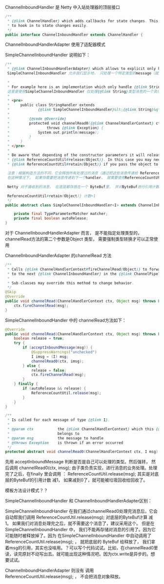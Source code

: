

ChannelInboundHandler  是 Netty 中入站处理器的顶层接口

```java
/**
 * {@link ChannelHandler} which adds callbacks for state changes. This allows the user
 * to hook in to state changes easily.
 */
public interface ChannelInboundHandler extends ChannelHandler {
```





ChannelInboundHandlerAdapter  使用了适配器模式



SimpleChannelInboundHandler 说明如下：

```java
/**
 * {@link ChannelInboundHandlerAdapter} which allows to explicit only handle a specific type of messages.
 SimpleChannelInboundHandler 允许我们显示地， 只处理一个特定类型的message（就是泛型里指定的类型）
 
 *
 * For example here is an implementation which only handle {@link String} messages.
 这里是使用SimpleChannelInboundHandler 仅处理{@link String}类型消息的一个具体实现
 *
 * <pre>
 *     public class StringHandler extends
 *             {@link SimpleChannelInboundHandler}&lt;{@link String}&gt; {
 *
 *         {@code @Override}
 *         protected void channelRead0({@link ChannelHandlerContext} ctx, {@link String} message)
 *                 throws {@link Exception} {
 *             System.out.println(message);
 *         }
 *     }
 * </pre>
 *
 * Be aware that depending of the constructor parameters it will release all handled messages by passing them to
 * {@link ReferenceCountUtil#release(Object)}. In this case you may need to use
 * {@link ReferenceCountUtil#retain(Object)} if you pass the object to the next handler in the {@link ChannelPipeline}.
 
 注意：根据构造方法的不同，它会释放所有处理过的消息（通过把这些消息传递给 ReferenceCountUtil#release(Object) 方法）
 在这种情况下， 如果你需要把消息传递到下一个handler， 就需要使用ReferenceCountUtil#retain(Object)
 
 Netty 对于接收到的消息， 在底层都存放在一个 ByteBuf里， 并对ByteBuf进行引用计数；然后根据引用计数， 判断当前是否还有对象在引用它，是否要释放回收ByteBuf。
 
 ReferenceCountUtil#retain(Object)} 计数+1
 */
public abstract class SimpleChannelInboundHandler<I> extends ChannelInboundHandlerAdapter {

    private final TypeParameterMatcher matcher;
    private final boolean autoRelease;
}
```



对于 ChannelInboundHandlerAdapter 而言， 是不能指定处理类型的， channelRead方法的第二个参数是Object 类型， 需要强制类型转换才可以正常使用

ChannelInboundHandlerAdapter 的channelRead 方法

```java
/**
 * Calls {@link ChannelHandlerContext#fireChannelRead(Object)} to forward
 * to the next {@link ChannelInboundHandler} in the {@link ChannelPipeline}.
 *
 * Sub-classes may override this method to change behavior.
 */
@Skip
@Override
public void channelRead(ChannelHandlerContext ctx, Object msg) throws Exception {
    ctx.fireChannelRead(msg);
}
```





SimpleChannelInboundHandler 中的 channelRead方法如下：

```java
@Override
public void channelRead(ChannelHandlerContext ctx, Object msg) throws Exception {
    boolean release = true;
    try {
        if (acceptInboundMessage(msg)) {
            @SuppressWarnings("unchecked")
            I imsg = (I) msg;
            channelRead0(ctx, imsg);
        } else {
            release = false;
            ctx.fireChannelRead(msg);
        }
    } finally {
        if (autoRelease && release) {
            ReferenceCountUtil.release(msg);
        }
    }
}

/**
 * Is called for each message of type {@link I}.
 *
 * @param ctx           the {@link ChannelHandlerContext} which this {@link SimpleChannelInboundHandler}
 *                      belongs to
 * @param msg           the message to handle
 * @throws Exception    is thrown if an error occurred
 */
protected abstract void channelRead0(ChannelHandlerContext ctx, I msg) throws Exception;
```



先用 acceptInboundMessage  判断是否是自己可以处理的类型。然后强转， 然后调用    channelRead0(ctx, imsg);   由子类负责实现，进行消息的业务处理。处理完了之后，在finally 里会调用 ：  ReferenceCountUtil.release(msg);  其实是对底层的ByteBuf的引用计数  减1， 如果减到0了，就可能被垃圾回收给回收了。

模板方法设计模式？？



SimpleChannelInboundHandler 和 ChannelInboundHandlerAdapter区别：

SimpleChannelInboundHandler 在我们通过channelRead0处理完消息后，它会自动帮我们调用  ReferenceCountUtil.release(msg); 对底层的ByteBuf计算 减1。  如果我们对消息处理完之后，就不需要这个消息了，建议采用这个。 但是在SimpleChannelInboundHandler 中， 我们不能再存储对消息的引用了。因为它可能随时被释放掉了。因为 在SimpleChannelInboundHandler 中自动调用了  ReferenceCountUtil.release(msg); ， 就把底层的 ByteBuf 给释放了， 我们拿着msg的引用，其实也没啥用。？可以写个代码试试。比如，在channelRead0里读，读完原封不动写出去。就可能出现这种情况吧。因为ctx.write是异步的。想要试试。

ChannelInboundHandlerAdapter 则没有  调用 ReferenceCountUtil.release(msg); ， 不会把消息对象释放。

